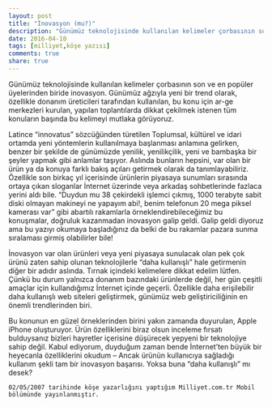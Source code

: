 ```yaml
---
layout: post
title: "İnovasyon (mu?)"
description: "Günümüz teknolojisinde kullanılan kelimeler çorbasının son ve en popüler üyelerinden biride inovasyon. Günümüz ağzıyla yeni bir trend olarak, özellikle donanım üreticileri tarafından kullanılan, bu konu için ar-ge merkezleri kurulan, yapılan toplantılarda dikkat çekilmek istenen tüm konuların başında bu kelimeyi mutlaka görüyoruz."
date: 2016-04-10
tags: [milliyet,köşe yazısı]
comments: true
share: true
---
```

Günümüz teknolojisinde kullanılan kelimeler çorbasının son ve en popüler üyelerinden biride inovasyon. Günümüz ağzıyla yeni bir trend olarak, özellikle donanım üreticileri tarafından kullanılan, bu konu için ar-ge merkezleri kurulan, yapılan toplantılarda dikkat çekilmek istenen tüm konuların başında bu kelimeyi mutlaka görüyoruz.

Latince “innovatus” sözcüğünden türetilen Toplumsal, kültürel ve idari ortamda yeni yöntemlerin kullanılmaya başlanması anlamına gelirken, benzer bir şekilde de günümüzde yenilik, yenilikçilik, yeni ve bambaşka bir şeyler yapmak gibi anlamlar taşıyor. Aslında bunların hepsini, var olan bir ürün ya da konuya farklı bakış açıları getirmek olarak da tanımlayabiliriz. Özellikle son birkaç yıl içerisinde ürünlerin piyasaya sunumları sırasında ortaya çıkan sloganlar İnternet üzerinde veya arkadaş sohbetlerinde fazlaca yerini aldı bile. “Duydun mu 38 çekirdekli işlemci çıkmış, 1000 terabyte sabit diski olmayan makineyi ne yapayım abi!, benim telefonun 20 mega piksel kamerası var” gibi abartılı rakamlarla örneklendirebileceğimiz bu konuşmalar, doğruluk kazanmadan inovasyon galip geldi. Galip geldi diyoruz ama bu yazıyı okumaya başladığınız da belki de bu rakamlar pazara sunma sıralaması girmiş olabilirler bile!

İnovasyon var olan ürünleri veya yeni piyasaya sunulacak olan pek çok ürünü zaten sahip olunan teknolojilerle “daha kullanışlı” hale getirmenin diğer bir adıdır aslında. Tırnak içindeki kelimelere dikkat edelim lütfen. Çünkü bu durum yalnızca donanım bazındaki ürünlerde değil, her gün çeşitli amaçlar için kullandığımız İnternet içinde geçerli. Özellikle daha erişilebilir daha kullanışlı web siteleri geliştirmek, günümüz web geliştiriciliğinin en önemli trendlerinden biri.

Bu konunun en güzel örneklerinden birini yakın zamanda duyurulan, Apple iPhone oluşturuyor. Ürün özelliklerini biraz olsun inceleme fırsatı bulduysanız bizleri hayretler içerisine düşürecek yepyeni bir teknolojiye sahip değil. Kabul ediyorum, duyduğum zaman bende İnternet’ten büyük bir heyecanla özelliklerini okudum – Ancak ürünün kullanıcıya sağladığı kullanım şekli tam bir inovasyon başarısı. Yoksa buna “daha kullanışlı” mı desek?

`02/05/2007 tarihinde köşe yazarlığını yaptığım Milliyet.com.tr Mobil bölümünde yayınlanmıştır.`
